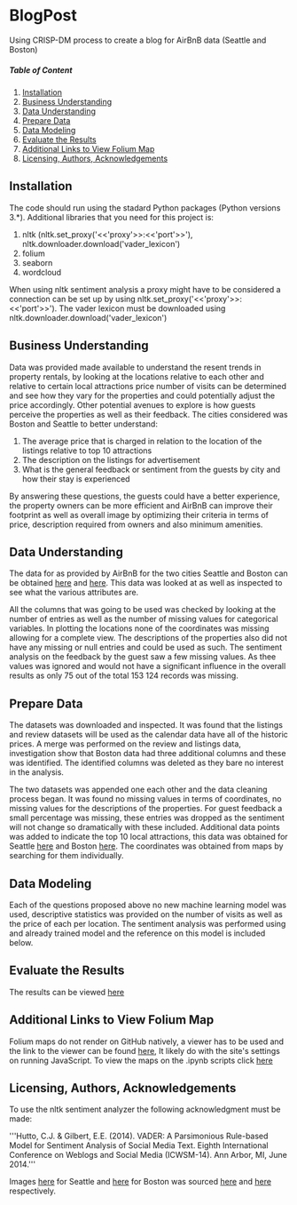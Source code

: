 # BlogPost
Using CRISP-DM process to create a blog for AirBnB data (Seattle and Boston) 

##### Table of Content
1. [Installation](#Installation)
2. [Business Understanding](#Business-Understanding)
3. [Data Understanding](#Data-Understanding)
4. [Prepare Data](#Prepare-Data)
5. [Data Modeling](#Prepare-Data)
6. [Evaluate the Results](#Evaluate-the-Results)
7. [Additional Links to View Folium Map](#Additional-Links-to-View-Folium-Map)
8. [Licensing, Authors, Acknowledgements](#Licensing-Authors-Acknowledgements)

## Installation
The code should run using the stadard Python packages (Python versions 3.*). Additional libraries that you need for this project is:
1. nltk (nltk.set_proxy('<<'proxy'>>:<<'port'>>'), nltk.downloader.download('vader_lexicon')
2. folium
3. seaborn
4. wordcloud

When using nltk sentiment analysis a proxy might have to be considered a connection can be set up by using nltk.set_proxy('<<'proxy'>>:<<'port'>>').
The vader lexicon must be downloaded using nltk.downloader.download('vader_lexicon')

## Business Understanding
Data was provided made available to understand the resent trends in property rentals, by looking at the locations relative to each other and relative to certain local attractions price number of visits can be determined and see how they vary for the properties and could potentially adjust the price accordingly. Other potential avenues to explore is how guests perceive the properties as well as their feedback. The cities considered was Boston and Seattle to better understand:

1. The average price that is charged in relation to the location of the listings relative to top 10 attractions
2. The description on the listings for advertisement 
3. What is the general feedback or sentiment from the guests by city and how their stay is experienced   

By answering these questions, the guests could have a better experience, the property owners can be more efficient and AirBnB can improve their footprint as well as overall image by optimizing their criteria in terms of price, description required from owners and also minimum amenities.

## Data Understanding
The data for as provided by AirBnB for the two cities Seattle and Boston can be obtained [here](https://www.kaggle.com/airbnb/seattle/data) and [here](https://www.kaggle.com/airbnb/boston). This data was looked at as well as inspected to see what the various attributes are. 

All the columns that was going to be used was checked by looking at the number of entries as well as the number of missing values for categorical variables. In plotting the locations none of the coordinates was missing allowing for a complete view. The descriptions of the properties also did not have any missing or null entries and could be used as such.
The sentiment analysis on the feedback by the guest saw a few missing values. As thee values was ignored and would not have a significant influence in the overall results as only 75 out of the total 153 124 records was missing.

## Prepare Data

The datasets was downloaded and inspected. It was found that the listings and review datasets will be used as the calendar data have all of the historic prices.
A merge was performed on the review and listings data, investigation show that Boston data had three additional columns and these was identified. The identified columns was deleted as they bare no interest in the analysis.

The two datasets was appended one each other and the data cleaning process began. It was found no missing values in terms of coordinates, no missing values for the descriptions of the properties. For guest feedback a small percentage was missing, these entries was dropped as the sentiment will not change so dramatically with these included.
Additional data points was added to indicate the top 10 local attractions, this data was obtained for Seattle [here]( https://www.seattletimes.com/life/travel/seattlersquos-top-10-attractions/) and Boston [here]( https://www.boston-discovery-guide.com/top-boston-attractions.html). The coordinates was obtained from maps by searching for them individually. 

## Data Modeling
Each of the questions proposed above no new machine learning model was used, descriptive statistics was provided on the number of visits as well as the price of each per location. The sentiment analysis was performed using and already trained model and the reference on this model is included below. 

## Evaluate the Results

The results can be viewed [here]() 

## Additional Links to View Folium Map

Folium maps do not render on GitHub natively, a viewer has to be used and the link to the viewer can be found [here](https://nbviewer.jupyter.org/), It likely do with the site's settings on running JavaScript. 
To view the maps on the .ipynb scripts click [here](https://nbviewer.jupyter.org/github/sylvesters911/BlogPost/blob/master/NanoDegree%20Project1%20Term2.ipynb)

## Licensing, Authors, Acknowledgements

To use the nltk sentiment analyzer the following acknowledgment must be made:

'''Hutto, C.J. & Gilbert, E.E. (2014). VADER: A Parsimonious Rule-based Model for
Sentiment Analysis of Social Media Text. Eighth International Conference on
Weblogs and Social Media (ICWSM-14). Ann Arbor, MI, June 2014.'''

Images [here](https://github.com/sylvesters911/BlogPost/blob/master/Seattle.png) for Seattle and [here](https://github.com/sylvesters911/BlogPost/blob/master/Boston.png)
 for Boston was sourced [here](https://www.google.com/search?q=seattle+pictures&rlz=1C1GCEV_enZA846ZA846&tbm=isch&source=iu&ictx=1&fir=apRREfoghGZEwM%253A%252C2y9-WSCIHbmZRM%252C_&vet=1&usg=AI4_-kR946M9quWCEp8P7dQEHCAJvk5u9g&sa=X&ved=2ahUKEwiG3NzV6tflAhUIEcAKHTnoC80Q9QEwAHoECAcQLg#imgrc=apRREfoghGZEwM:) and [here](https://www.google.com/search?q=boston+pictures&rlz=1C1GCEV_enZA846ZA846&tbm=isch&source=iu&ictx=1&fir=8C-VIqTviVhJuM%253A%252Cl3xiktX5CWEodM%252C_&vet=1&usg=AI4_-kSRLVeT0B8JISIYS2Ejoz-SPf_avA&sa=X&ved=2ahUKEwiS7tzl6tflAhVSolwKHQEwC60Q9QEwAHoECAcQLA#imgrc=FJhNLwDX0fuJmM) respectively.

